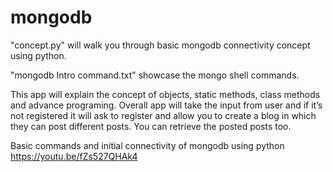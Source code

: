 # mongodb
"concept.py" will walk you through basic mongodb connectivity concept using python.

"mongodb Intro command.txt" showcase the mongo shell commands.

This app will explain the concept of objects, static methods, class methods and advance programing. Overall app will take the input from user and if it’s not registered it will ask to register and allow you to create a blog in which they can post different posts. You can retrieve the posted posts too.

Basic commands and initial connectivity of mongodb using python https://youtu.be/fZs527QHAk4

